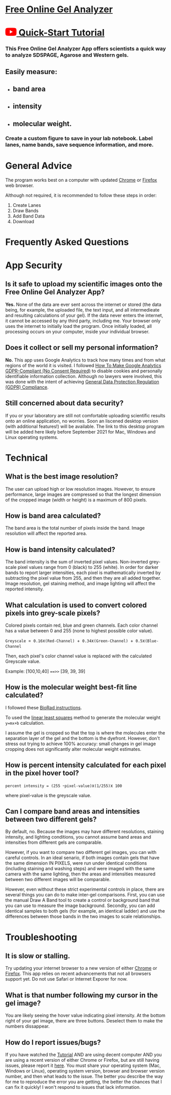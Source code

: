 # [Free Online Gel Analyzer](https://svgpubs.github.io/FreeOnlineGelAnalyzer/)

# [![yt image](yticon_35x25.png) Quick-Start Tutorial](https://www.youtube.com/watch?v=8xcbzyapMgU&t=2s)

### This Free Online Gel Analyzer App offers scientists a quick way to analyze SDSPAGE, Agarose and Western gels.

## Easily measure:

- ## band area
- ## intensity
- ## molecular weight.

### Create a custom figure to save in your lab notebook. Label lanes, name bands, save sequence information, and more.

# General Advice

The program works best on a computer with updated [Chrome](https://www.google.com/chrome/) or [Firefox](https://www.mozilla.org/en-US/firefox/new/) web browser.

Although not required, it is recommended to follow these steps in order:

1. Create Lanes
2. Draw Bands
3. Add Band Data
4. Download

# Frequently Asked Questions

# App Security

## Is it safe to upload my scientific images onto the Free Online Gel Analyzer App?

**Yes.** None of the data are ever sent across the internet or stored (the data being, for example, the uploaded file, the text input, and all intermedieate and resulting calculations of your gel). If the data never enters the internet, it cannot be accessed by any third party, including me. Your browser only uses the internet to initially load the program. Once initially loaded, all processing occurs on your computer, inside your individual browser.

## Does it collect or sell my personal information?

**No.** This app uses Google Analytics to track how many times and from what regions of the world it is visited. I followed [How To Make Google Analytics GDPR-Compliant (No Consent Required)](https://rankmath.com/blog/google-analytics-gdpr/) to disable cookies and personally identifiable information collection. Although no lawyers were involved, this was done with the intent of achieving [General Data Protection Regulation (GDPR) Compliance](https://gdpr.eu/).

## Still concerned about data security?

If you or your laboratory are still not comfortable uploading scientific results onto an online application, no worries. Soon an liscened desktop version (with additional features!) will be available. The link to this desktop program will be added here likely before September 2021 for Mac, Windows and Linux operating systems.

# Technical

## What is the best image resolution?

The user can upload high or low resolution images. However, to ensure performance, large images are compressed so that the longest dimension of the cropped image (width or height) is a maximum of 800 pixels.

## How is band area calculated?

The band area is the total number of pixels inside the band. Image resolution will affect the reported area.

## How is band intensity calculated?

The band intensity is the sum of inverted pixel values. Non-inverted grey-scale pixel values range from 0 (black) to 255 (white). In order for darker bands to report larger intensities, each pixel is mathematically inverted by subtracting the pixel value from 255, and then they are all added together. Image resolution, gel staining method, and image lighting will affect the reported intensity.

## What calculation is used to convert colored pixels into grey-scale pixels?

Colored pixels contain red, blue and green channels. Each color channel has a value between 0 and 255 (none to highest possible color value).

`Greyscale `=` 0.16`x`(Red-Channel) `+` 0.34`x`(Green-Channel) `+` 0.5`x`(Blue-Channel`

Then, each pixel's color channel value is replaced with the calculated Greyscale value.

Example: [100,10,40] `==>>` [39, 39, 39]

## How is the molecular weight best-fit line calculated?

I followed these [BioRad instructions](https://www.bio-rad.com/webroot/web/pdf/lsr/literature/Bulletin_6210.pdf).

To used the [linear least squares](https://en.wikipedia.org/wiki/Linear_least_squares) method to generate the molecular weight `y=mx+b` calculation.

I assume the gel is cropped so that the top is where the molecules enter the separation layer of the gel and the bottom is the dyefront. However, don't stress out trying to achieve 100% accuracy: small changes in gel image cropping does not significantly alter molecular weight estimates.

## How is percent intensity calculated for each pixel in the pixel hover tool?

`percent intensity = (255 `-`pixel-value)`x`(1/255)`x` 100`

where pixel-value is the greyscale value.

## Can I compare band areas and intensities between two different gels?

By default, no. Because the images may have different resolutions, staining intensity, and lighting conditions, you cannot assume band areas and intensities from different gels are comparable.

However, if you want to compare two different gel images, you can with careful controls. In an ideal senario, if both images contain gels that have the same dimension IN PIXELS, were run under identical conditions (including staining and washing steps) and were imaged with the same camera with the same lighting, then the areas and intensities measured between two different images will be comparable.

However, even without these strict experimental controls in place, there are several things you can do to make inter-gel comparisons. First, you can use the manual Draw A Band tool to create a control or background band that you can use to measure the image background. Secondly, you can add identical samples to both gels (for example, an identical ladder) and use the differences between those bands in the two images to scale relationships.

# Troubleshooting

## It is slow or stalling.

Try updating your internet browser to a new version of either [Chrome](https://www.google.com/chrome/) or [Firefox](https://www.mozilla.org/en-US/firefox/new/). This app relies on recent advancements that not all browsers support yet. Do not use Safari or Internet Exporer for now.

## What is that number following my cursor in the gel image?

You are likely seeing the hover value indicating pixel intensity. At the bottom right of your gel image, there are three buttons. Deselect them to make the numbers dissappear.

## How do I report issues/bugs?

If you have watched the [Tutorial](https://www.youtube.com/watch?v=8xcbzyapMgU&t=2s) AND are using decent computer AND you are using a recent version of either Chrome or Firefox, but are still having issues, please report it [here](https://github.com/svgpubs/FreeOnlineGelAnalyzerFAQ/issues). You must share your operating system (Mac, Windows or Linux), operating system version, browser and browser version number, and then what leads to the issue. The better you describe the way for me to reproduce the error you are getting, the better the chances that I can fix it quickly! I won't respond to issues that lack information.
